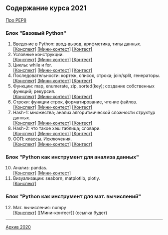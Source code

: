 ## Содержание курса 2021

[Про PEP8](https://github.com/svdcvt/math_python_hse/blob/master/fall-2021/about_pep8.md)

### Блок "Базовый Python"
1. Введение в Python: ввод-вывод, арифметика, типы данных. <br> [[Конспект]](https://github.com/svdcvt/math_python_hse/blob/master/fall-2021/lectures/lecture01_intro.ipynb) [[Мини-контест]](https://contest.yandex.ru/contest/28661) [[Контест]](https://contest.yandex.ru/contest/19635)
2. Условные конструкции. <br> [[Конспект]](https://github.com/svdcvt/math_python_hse/blob/master/fall-2021/lectures/lecture02_if.ipynb) [[Мини-контест]](https://contest.yandex.ru/contest/28677) [[Контест]](https://contest.yandex.ru/contest/28949)
3. Циклы: while и for. <br> [[Конспект]](https://github.com/svdcvt/math_python_hse/blob/master/fall-2021/lectures/lecture03_loop.ipynb) [[Мини-контест]](https://contest.yandex.ru/contest/28830) [[Контест]](https://contest.yandex.ru/contest/29398)
4. Последовательности: кортеж, список, строка; join/split, генераторы. <br> [[Конспект]](https://github.com/svdcvt/math_python_hse/blob/master/fall-2021/lectures/lecture04_list.ipynb) [[Мини-контест]](https://contest.yandex.ru/contest/28954) [[Контест]](https://contest.yandex.ru/contest/29494/)
5. Функции: map, enumerate, zip, sorted(key); создание собственных функций; рекурсия.<br> [[Конспект]](https://github.com/svdcvt/math_python_hse/blob/master/fall-2021/lectures/lecture05_func.ipynb) [[Мини-контест]](https://contest.yandex.ru/contest/29221) [[Контест]](https://contest.yandex.ru/contest/29844)
6. Строки: функции строк, форматирование, чтение файлов.<br> [[Конспект]](https://github.com/svdcvt/math_python_hse/blob/master/fall-2021/lectures/lecture06_str.ipynb) [[Мини-контест]](https://contest.yandex.ru/contest/28872) [[Контест]](https://contest.yandex.ru/contest/29883/problems/)
7. Hash-1: множества; анализ алгоритмической сложности структур данных. <br> [[Конспект]](https://github.com/svdcvt/math_python_hse/blob/master/fall-2021/lectures/lecture07_set.ipynb) [[Мини-контест]](https://contest.yandex.ru/contest/30000) [[Контест]](https://contest.yandex.ru/contest/30002)
8. Hash-2: что такое хэш таблица; словари. <br> [[Конспект]](https://github.com/svdcvt/math_python_hse/blob/master/fall-2021/lectures/lecture08_dict.ipynb) [[Мини-контест]](https://contest.yandex.ru/contest/30003) [[Контест]](https://contest.yandex.ru/contest/30004)
9. ООП: классы. Исключения. <br> [[Конспект]](https://github.com/svdcvt/math_python_hse/blob/master/fall-2021/lectures/lecture09_class.ipynb) [[Мини-контест]](https://contest.yandex.ru/contest/31224) [[Контест]](https://contest.yandex.ru/contest/31316/)
### Блок "Python как инструмент для анализа данных"
10. Анализ:	pandas. <br> [[Конспект]](https://github.com/svdcvt/math_python_hse/blob/master/fall-2021/lectures/lecture10_pandas.ipynb) [[Мини-контест]](https://contest.yandex.ru/contest/31778)
11. Визуализации: seaborn, matplotlib, plotly. <br> [[Конспект]](https://github.com/svdcvt/math_python_hse/blob/master/fall-2021/lectures/lecture11_visual.ipynb)
###	Блок "Python как инструмент для мат. вычислений"
12. Мат. вычисления: numpy <br> [[Конспект]](https://github.com/svdcvt/math_python_hse/blob/master/fall-2021/lectures/lecture12_numpy.ipynb) [[Мини-контест]] (ссылка будет)

---

<a href="index2020.md">Архив 2020</a>
